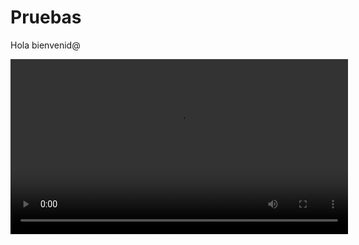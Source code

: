 # Pruebas
Hola bienvenid@
<p align="center">
<video src="https://telegra.ph/file/a0d9fb75984599f960bf0.gif" alt="animated" width="540" height="280" />
</p>
